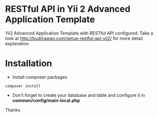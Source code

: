 RESTful API in Yii 2 Advanced Application Template
==================================================

Yii2 Advanced Application Template with RESTful API configured. Take a look at http://budiirawan.com/setup-restful-api-yii2/ for more detail explanation

# Installation
- Install composer packages
```
composer install
```
- Don't forget to create your database and table and configure it in **common/config/main-local.php**

Thanks 




